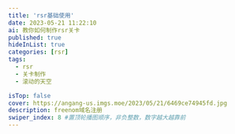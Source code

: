 ```yaml
---
title: 'rsr基础使用'
date: 2023-05-21 11:22:10
ai: 教你如何制作rsr关卡
published: true
hideInList: true
categories: [rsr]
tags:
  - rsr
  - 关卡制作
  - 滚动的天空

isTop: false
cover: https://angang-us.imgs.moe/2023/05/21/6469ce74945fd.jpg
description: freenom域名注册
swiper_index: 8 #置顶轮播图顺序，非负整数，数字越大越靠前
---
```

